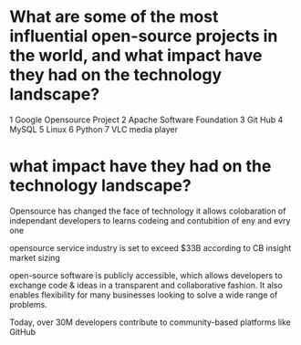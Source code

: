# What are some of the most influential open-source projects in the world, and what impact have they had on the technology landscape?

1 Google Opensource Project
2 Apache Software Foundation
3 Git Hub
4 MySQL
5 Linux
6 Python
7 VLC media player

# what impact have they had on the technology landscape?
Opensource has changed the face of technology it allows colobaration of independant developers to learns codeing and contubition of eny and evry one 

opensource service industry is set to exceed $33B according to CB insight market sizing 

open-source software is publicly accessible, which allows developers to exchange code & ideas in a transparent and collaborative fashion. It also enables flexibility for many businesses looking to solve a wide range of problems.

Today, over 30M developers contribute to community-based platforms like GitHub